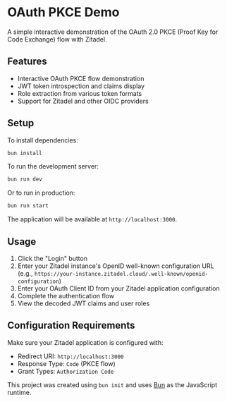 # OAuth PKCE Demo

A simple interactive demonstration of the OAuth 2.0 PKCE (Proof Key for Code Exchange) flow with Zitadel.

## Features

- Interactive OAuth PKCE flow demonstration
- JWT token introspection and claims display
- Role extraction from various token formats
- Support for Zitadel and other OIDC providers

## Setup

To install dependencies:

```bash
bun install
```

To run the development server:

```bash
bun run dev
```

Or to run in production:

```bash
bun run start
```

The application will be available at `http://localhost:3000`.

## Usage

1. Click the "Login" button
2. Enter your Zitadel instance's OpenID well-known configuration URL (e.g., `https://your-instance.zitadel.cloud/.well-known/openid-configuration`)
3. Enter your OAuth Client ID from your Zitadel application configuration
4. Complete the authentication flow
5. View the decoded JWT claims and user roles

## Configuration Requirements

Make sure your Zitadel application is configured with:
- Redirect URI: `http://localhost:3000`
- Response Type: `Code` (PKCE flow)
- Grant Types: `Authorization Code`

This project was created using `bun init` and uses [Bun](https://bun.sh) as the JavaScript runtime.
